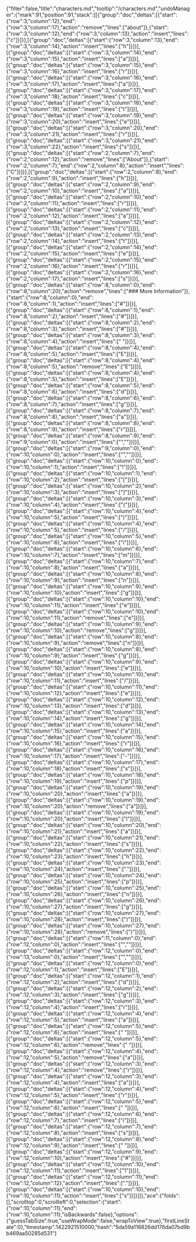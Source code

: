 {"filter":false,"title":"characters.md","tooltip":"/characters.md","undoManager":{"mark":91,"position":91,"stack":[[{"group":"doc","deltas":[{"start":{"row":3,"column":12},"end":{"row":3,"column":17},"action":"remove","lines":["about"]},{"start":{"row":3,"column":12},"end":{"row":3,"column":13},"action":"insert","lines":["c"]}]}],[{"group":"doc","deltas":[{"start":{"row":3,"column":13},"end":{"row":3,"column":14},"action":"insert","lines":["h"]}]}],[{"group":"doc","deltas":[{"start":{"row":3,"column":14},"end":{"row":3,"column":15},"action":"insert","lines":["a"]}]}],[{"group":"doc","deltas":[{"start":{"row":3,"column":15},"end":{"row":3,"column":16},"action":"insert","lines":["r"]}]}],[{"group":"doc","deltas":[{"start":{"row":3,"column":16},"end":{"row":3,"column":17},"action":"insert","lines":["a"]}]}],[{"group":"doc","deltas":[{"start":{"row":3,"column":17},"end":{"row":3,"column":18},"action":"insert","lines":["c"]}]}],[{"group":"doc","deltas":[{"start":{"row":3,"column":18},"end":{"row":3,"column":19},"action":"insert","lines":["t"]}]}],[{"group":"doc","deltas":[{"start":{"row":3,"column":19},"end":{"row":3,"column":20},"action":"insert","lines":["e"]}]}],[{"group":"doc","deltas":[{"start":{"row":3,"column":20},"end":{"row":3,"column":21},"action":"insert","lines":["r"]}]}],[{"group":"doc","deltas":[{"start":{"row":3,"column":21},"end":{"row":3,"column":22},"action":"insert","lines":["s"]}]}],[{"group":"doc","deltas":[{"start":{"row":2,"column":7},"end":{"row":2,"column":12},"action":"remove","lines":["About"]},{"start":{"row":2,"column":7},"end":{"row":2,"column":8},"action":"insert","lines":["C"]}]}],[{"group":"doc","deltas":[{"start":{"row":2,"column":8},"end":{"row":2,"column":9},"action":"insert","lines":["h"]}]}],[{"group":"doc","deltas":[{"start":{"row":2,"column":9},"end":{"row":2,"column":10},"action":"insert","lines":["a"]}]}],[{"group":"doc","deltas":[{"start":{"row":2,"column":10},"end":{"row":2,"column":11},"action":"insert","lines":["r"]}]}],[{"group":"doc","deltas":[{"start":{"row":2,"column":11},"end":{"row":2,"column":12},"action":"insert","lines":["a"]}]}],[{"group":"doc","deltas":[{"start":{"row":2,"column":12},"end":{"row":2,"column":13},"action":"insert","lines":["c"]}]}],[{"group":"doc","deltas":[{"start":{"row":2,"column":13},"end":{"row":2,"column":14},"action":"insert","lines":["t"]}]}],[{"group":"doc","deltas":[{"start":{"row":2,"column":14},"end":{"row":2,"column":15},"action":"insert","lines":["e"]}]}],[{"group":"doc","deltas":[{"start":{"row":2,"column":15},"end":{"row":2,"column":16},"action":"insert","lines":["r"]}]}],[{"group":"doc","deltas":[{"start":{"row":2,"column":16},"end":{"row":2,"column":17},"action":"insert","lines":["s"]}]}],[{"group":"doc","deltas":[{"start":{"row":8,"column":0},"end":{"row":8,"column":20},"action":"remove","lines":["### More Information"]},{"start":{"row":8,"column":0},"end":{"row":8,"column":1},"action":"insert","lines":["#"]}]}],[{"group":"doc","deltas":[{"start":{"row":8,"column":1},"end":{"row":8,"column":2},"action":"insert","lines":["#"]}]}],[{"group":"doc","deltas":[{"start":{"row":8,"column":2},"end":{"row":8,"column":3},"action":"insert","lines":["#"]}]}],[{"group":"doc","deltas":[{"start":{"row":8,"column":3},"end":{"row":8,"column":4},"action":"insert","lines":[" "]}]}],[{"group":"doc","deltas":[{"start":{"row":8,"column":4},"end":{"row":8,"column":5},"action":"insert","lines":["E"]}]}],[{"group":"doc","deltas":[{"start":{"row":8,"column":4},"end":{"row":8,"column":5},"action":"remove","lines":["E"]}]}],[{"group":"doc","deltas":[{"start":{"row":8,"column":4},"end":{"row":8,"column":5},"action":"insert","lines":["E"]}]}],[{"group":"doc","deltas":[{"start":{"row":8,"column":5},"end":{"row":8,"column":6},"action":"insert","lines":["d"]}]}],[{"group":"doc","deltas":[{"start":{"row":8,"column":6},"end":{"row":8,"column":7},"action":"insert","lines":["g"]}]}],[{"group":"doc","deltas":[{"start":{"row":8,"column":7},"end":{"row":8,"column":8},"action":"insert","lines":["a"]}]}],[{"group":"doc","deltas":[{"start":{"row":8,"column":8},"end":{"row":8,"column":9},"action":"insert","lines":["r"]}]}],[{"group":"doc","deltas":[{"start":{"row":8,"column":9},"end":{"row":9,"column":0},"action":"insert","lines":["",""]}]}],[{"group":"doc","deltas":[{"start":{"row":9,"column":0},"end":{"row":10,"column":0},"action":"insert","lines":["",""]}]}],[{"group":"doc","deltas":[{"start":{"row":10,"column":0},"end":{"row":10,"column":1},"action":"insert","lines":["!"]}]}],[{"group":"doc","deltas":[{"start":{"row":10,"column":1},"end":{"row":10,"column":2},"action":"insert","lines":["["]}]}],[{"group":"doc","deltas":[{"start":{"row":10,"column":2},"end":{"row":10,"column":3},"action":"insert","lines":["]"]}]}],[{"group":"doc","deltas":[{"start":{"row":10,"column":3},"end":{"row":10,"column":4},"action":"insert","lines":["("]}]}],[{"group":"doc","deltas":[{"start":{"row":10,"column":4},"end":{"row":10,"column":5},"action":"insert","lines":[")"]}]}],[{"group":"doc","deltas":[{"start":{"row":10,"column":4},"end":{"row":10,"column":5},"action":"insert","lines":["/"]}]}],[{"group":"doc","deltas":[{"start":{"row":10,"column":5},"end":{"row":10,"column":6},"action":"insert","lines":["i"]}]}],[{"group":"doc","deltas":[{"start":{"row":10,"column":6},"end":{"row":10,"column":7},"action":"insert","lines":["m"]}]}],[{"group":"doc","deltas":[{"start":{"row":10,"column":7},"end":{"row":10,"column":8},"action":"insert","lines":["a"]}]}],[{"group":"doc","deltas":[{"start":{"row":10,"column":8},"end":{"row":10,"column":9},"action":"insert","lines":["n"]}]}],[{"group":"doc","deltas":[{"start":{"row":10,"column":9},"end":{"row":10,"column":10},"action":"insert","lines":["g"]}]}],[{"group":"doc","deltas":[{"start":{"row":10,"column":10},"end":{"row":10,"column":11},"action":"insert","lines":["e"]}]}],[{"group":"doc","deltas":[{"start":{"row":10,"column":10},"end":{"row":10,"column":11},"action":"remove","lines":["e"]}]}],[{"group":"doc","deltas":[{"start":{"row":10,"column":9},"end":{"row":10,"column":10},"action":"remove","lines":["g"]}]}],[{"group":"doc","deltas":[{"start":{"row":10,"column":8},"end":{"row":10,"column":9},"action":"remove","lines":["n"]}]}],[{"group":"doc","deltas":[{"start":{"row":10,"column":8},"end":{"row":10,"column":9},"action":"insert","lines":["g"]}]}],[{"group":"doc","deltas":[{"start":{"row":10,"column":9},"end":{"row":10,"column":10},"action":"insert","lines":["e"]}]}],[{"group":"doc","deltas":[{"start":{"row":10,"column":10},"end":{"row":10,"column":11},"action":"insert","lines":["/"]}]}],[{"group":"doc","deltas":[{"start":{"row":10,"column":11},"end":{"row":10,"column":12},"action":"insert","lines":["e"]}]}],[{"group":"doc","deltas":[{"start":{"row":10,"column":12},"end":{"row":10,"column":13},"action":"insert","lines":["d"]}]}],[{"group":"doc","deltas":[{"start":{"row":10,"column":13},"end":{"row":10,"column":14},"action":"insert","lines":["g"]}]}],[{"group":"doc","deltas":[{"start":{"row":10,"column":14},"end":{"row":10,"column":15},"action":"insert","lines":["a"]}]}],[{"group":"doc","deltas":[{"start":{"row":10,"column":15},"end":{"row":10,"column":16},"action":"insert","lines":["r"]}]}],[{"group":"doc","deltas":[{"start":{"row":10,"column":16},"end":{"row":10,"column":17},"action":"insert","lines":["-"]}]}],[{"group":"doc","deltas":[{"start":{"row":10,"column":17},"end":{"row":10,"column":18},"action":"insert","lines":["s"]}]}],[{"group":"doc","deltas":[{"start":{"row":10,"column":18},"end":{"row":10,"column":19},"action":"insert","lines":["p"]}]}],[{"group":"doc","deltas":[{"start":{"row":10,"column":19},"end":{"row":10,"column":20},"action":"insert","lines":["a"]}]}],[{"group":"doc","deltas":[{"start":{"row":10,"column":19},"end":{"row":10,"column":20},"action":"remove","lines":["a"]}]}],[{"group":"doc","deltas":[{"start":{"row":10,"column":19},"end":{"row":10,"column":20},"action":"insert","lines":["l"]}]}],[{"group":"doc","deltas":[{"start":{"row":10,"column":20},"end":{"row":10,"column":21},"action":"insert","lines":["a"]}]}],[{"group":"doc","deltas":[{"start":{"row":10,"column":21},"end":{"row":10,"column":22},"action":"insert","lines":["s"]}]}],[{"group":"doc","deltas":[{"start":{"row":10,"column":22},"end":{"row":10,"column":23},"action":"insert","lines":["h"]}]}],[{"group":"doc","deltas":[{"start":{"row":10,"column":23},"end":{"row":10,"column":24},"action":"insert","lines":["."]}]}],[{"group":"doc","deltas":[{"start":{"row":10,"column":24},"end":{"row":10,"column":25},"action":"insert","lines":["p"]}]}],[{"group":"doc","deltas":[{"start":{"row":10,"column":25},"end":{"row":10,"column":26},"action":"insert","lines":["n"]}]}],[{"group":"doc","deltas":[{"start":{"row":10,"column":26},"end":{"row":10,"column":27},"action":"insert","lines":["g"]}]}],[{"group":"doc","deltas":[{"start":{"row":10,"column":27},"end":{"row":10,"column":28},"action":"insert","lines":[")"]}]}],[{"group":"doc","deltas":[{"start":{"row":10,"column":27},"end":{"row":10,"column":28},"action":"remove","lines":[")"]}]}],[{"group":"doc","deltas":[{"start":{"row":11,"column":0},"end":{"row":12,"column":0},"action":"insert","lines":["",""]}]}],[{"group":"doc","deltas":[{"start":{"row":12,"column":0},"end":{"row":13,"column":0},"action":"insert","lines":["",""]}]}],[{"group":"doc","deltas":[{"start":{"row":12,"column":0},"end":{"row":12,"column":1},"action":"insert","lines":["E"]}]}],[{"group":"doc","deltas":[{"start":{"row":12,"column":1},"end":{"row":12,"column":2},"action":"insert","lines":["d"]}]}],[{"group":"doc","deltas":[{"start":{"row":12,"column":2},"end":{"row":12,"column":3},"action":"insert","lines":["g"]}]}],[{"group":"doc","deltas":[{"start":{"row":12,"column":3},"end":{"row":12,"column":4},"action":"insert","lines":["r"]}]}],[{"group":"doc","deltas":[{"start":{"row":12,"column":4},"end":{"row":12,"column":5},"action":"insert","lines":["a"]}]}],[{"group":"doc","deltas":[{"start":{"row":12,"column":5},"end":{"row":12,"column":6},"action":"insert","lines":[" "]}]}],[{"group":"doc","deltas":[{"start":{"row":12,"column":5},"end":{"row":12,"column":6},"action":"remove","lines":[" "]}]}],[{"group":"doc","deltas":[{"start":{"row":12,"column":4},"end":{"row":12,"column":5},"action":"remove","lines":["a"]}]}],[{"group":"doc","deltas":[{"start":{"row":12,"column":3},"end":{"row":12,"column":4},"action":"remove","lines":["r"]}]}],[{"group":"doc","deltas":[{"start":{"row":12,"column":3},"end":{"row":12,"column":4},"action":"insert","lines":["a"]}]}],[{"group":"doc","deltas":[{"start":{"row":12,"column":4},"end":{"row":12,"column":5},"action":"insert","lines":["r"]}]}],[{"group":"doc","deltas":[{"start":{"row":12,"column":5},"end":{"row":12,"column":6},"action":"insert","lines":[" "]}]}],[{"group":"doc","deltas":[{"start":{"row":12,"column":6},"end":{"row":12,"column":7},"action":"insert","lines":["i"]}]}],[{"group":"doc","deltas":[{"start":{"row":12,"column":7},"end":{"row":12,"column":8},"action":"insert","lines":["s"]}]}],[{"group":"doc","deltas":[{"start":{"row":12,"column":8},"end":{"row":12,"column":9},"action":"insert","lines":[" "]}]}],[{"group":"doc","deltas":[{"start":{"row":12,"column":9},"end":{"row":12,"column":10},"action":"insert","lines":["#"]}]}],[{"group":"doc","deltas":[{"start":{"row":12,"column":10},"end":{"row":12,"column":11},"action":"insert","lines":["1"]}]}],[{"group":"doc","deltas":[{"start":{"row":12,"column":11},"end":{"row":12,"column":12},"action":"insert","lines":["."]}]}],[{"group":"doc","deltas":[{"start":{"row":10,"column":10},"end":{"row":10,"column":11},"action":"insert","lines":["s"]}]}]]},"ace":{"folds":[],"scrolltop":0,"scrollleft":0,"selection":{"start":{"row":10,"column":11},"end":{"row":10,"column":11},"isBackwards":false},"options":{"guessTabSize":true,"useWrapMode":false,"wrapToView":true},"firstLineState":0},"timestamp":1422921510000,"hash":"5da59a116826dd176da07bd9bb469aa50285d531"}